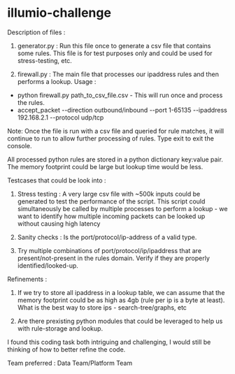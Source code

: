 # illumio-challenge


Description of files :
1. generator.py : Run this file once to generate a csv file that contains some rules. This file is for test purposes only and could be used for stress-testing, etc.

2. firewall.py : The main file that processes our ipaddress rules and then performs a lookup. Usage :
  - python firewall.py path_to_csv_file.csv - This will run once and process the rules. 
  - accept_packet --direction outbound/inbound --port 1-65135 --ipaddress 192.168.2.1 --protocol udp/tcp
  
  
 Note: Once the file is run with a csv file and queried for rule matches, it will continue to run to allow further processing of rules.
 Type exit to exit the console.
 
 
All processed python rules are stored in a python dictionary key:value pair. The memory footprint could be large but lookup time would be less. 
 
Testcases that could be look into :
1. Stress testing : A very large csv file with ~500k inputs could be generated to test the performance of the script. This script could simultaneously be called by multiple processes to perform a lookup - we want to identify how multiple incoming packets can be looked up without causing high latency

2. Sanity checks : Is the port/protocol/ip-address of a valid type.


3. Try multiple combinations of port/protocol/ip/ipaddress that are present/not-present in the rules domain. Verify if they are properly identified/looked-up.


Refinements :
1. If we try to store all ipaddress in a lookup table, we can assume that the memory footprint could be as high as 4gb (rule per ip is a byte at least). What is the best way to store ips - search-tree/graphs, etc

2. Are there prexisting python modules that could be leveraged to help us with rule-storage and lookup.


I found this coding task both intriguing and challenging, I would still be thinking of how to better refine the code.


Team preferred : Data Team/Platform Team

